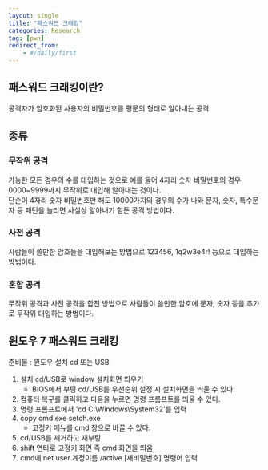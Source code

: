 ```yaml
---
layout: single
title: "패스워드 크래킹"
categories: Research
tag: [pwn]
redirect_from:
    - #/daily/first
---
```


## 패스워드 크래킹이란?
공격자가 암호화된 사용자의 비밀번호를 평문의 형태로 알아내는 공격

## 종류
### 무작위 공격
가능한 모든 경우의 수를 대입하는 것으로 예를 들어 4자리 숫자 비밀번호의 경우 0000~9999까지 무작위로 대입해 알아내는 것이다.  
단순이 4자리 숫자 비밀번호만 해도 10000가지의 경우의 수가 나와 문자, 숫자, 특수문자 등 패턴을 늘리면 사실상 알아내기 힘든 공격 방법이다.  

### 사전 공격
사람들이 쓸만한 암호들을 대입해보는 방법으로 123456, 1q2w3e4r! 등으로 대입하는 방법이다.

### 혼합 공격
무작위 공격과 사전 공격을 합친 방법으로 사람들이 쓸만한 암호에 문자, 숫자 등을 추가로 무작위 대입하는 방법이다.

## 윈도우 7 패스워드 크래킹
준비물 : 윈도우 설치 cd 또는 USB

1. 설치 cd/USB로 window 설치화면 띄우기
   - BIOS에서 부팅 cd/USB를 우선순위 설정 시 설치화면을 띄울 수 있다.
2. 컴퓨터 복구를 클릭하고 다음을 누르면 명령 프롬프트를 띄울 수 있다.
3. 명령 프롬프트에서 'cd C:\Windows\System32\'를 입력
4. copy cmd.exe setch.exe
   - 고정키 메뉴를 cmd 창으로 바꿀 수 있다.
5. cd/USB를 제거하고 재부팅
6. shift 연타로 고정키 화면 즉 cmd 화면을 띄움
7. cmd에 net user 계정이름 /active [새비밀번호] 명령어 입력